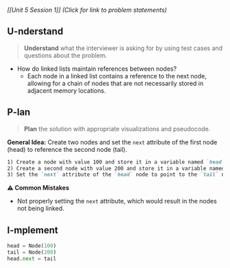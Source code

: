 *[[Unit 5 Session 1]] (Click for link to problem statements)*

## U-nderstand
 
> **Understand** what the interviewer is asking for by using test cases and questions about the problem.

- How do linked lists maintain references between nodes?
  - Each node in a linked list contains a reference to the next node, allowing for a chain of nodes that are not necessarily stored in adjacent memory locations.

## P-lan

> **Plan** the solution with appropriate visualizations and pseudocode.

**General Idea:** Create two nodes and set the `next` attribute of the first node (head) to reference the second node (tail).

```markdown
1) Create a node with value 100 and store it in a variable named `head`.
2) Create a second node with value 200 and store it in a variable named `tail`.
3) Set the `next` attribute of the `head` node to point to the `tail` node, establishing the link between them.
```

**⚠️ Common Mistakes**

- Not properly setting the `next` attribute, which would result in the nodes not being linked.

## I-mplement

```python
head = Node(100)
tail = Node(200)
head.next = tail
```